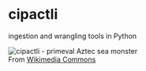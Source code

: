 # cipactli
ingestion and wrangling tools in Python


![cipactli - primeval Aztec sea monster](../figures/cipactli.jpg)    
From [Wikimedia Commons](https://commons.wikimedia.org/wiki/File:Cipactli_RV.jpg)
